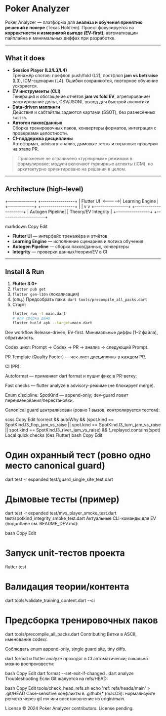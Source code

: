 # Poker Analyzer

Poker Analyzer — платформа для **анализа и обучения принятию решений в покере** (Texas Hold’em). Проект фокусируется на **корректности и измеримой выгоде (EV-first)**, автоматизации пайплайна и минимальных диффах при разработке.

---

## What it does

- **Session Player (L2/L3/L4)**  
  Тренажёр спотов: префлоп push/fold (L2), постфлоп **jam vs bet/raise** (L3), ICM-сценарии (L4). Ошибки сохраняются, повторное обучение ускоряется.
- **EV инструменты (CLI)**  
  Генерация и обогащение отчётов **jam vs fold EV**, агрегирование/ранжирование дельт, CSV/JSONL вывод для быстрой аналитики.
- **Data-driven маппинги**  
  Действия и сабтайтлы задаются картами (SSOT), без разнесённых `switch`.
- **Автоген паков/данных**  
  Сборка тренировочных паков, конвертеры форматов, интеграция с проверками целостности.
- **CI-поддержка дисциплины**  
  Автоформат, advisory-анализ, дымовые тесты и охранные проверки на этапе PR.

> Приложение не ограничено «турнирным» режимом в формулировке; модули включают турнирные аспекты (ICM), но архитектурно ориентировано на решения в целом.

---

## Architecture (high-level)

+-------------+ +-----------------+
| Flutter UI |<----->| Learning Engine |
+-------------+ +-----------------+
| |
v v
+-----------------+ +----------------------+
| Autogen Pipeline| | Theory/EV Integrity |
+-----------------+ +----------------------+

markdown
Copy
Edit

- **Flutter UI** — интерфейс тренажёра и отчётов  
- **Learning Engine** — исполнение сценариев и логика обучения  
- **Autogen Pipeline** — сборка паков/данных, конвертеры  
- **Integrity** — проверки данных/теории/EV в CI

---

## Install & Run

1. **Flutter 3.0+**  
2. `flutter pub get`  
3. `flutter gen-l10n` (локализация)  
4. (опц.) Предсобрать паки: `dart tools/precompile_all_packs.dart`  
5. Старт:  
   ```bash
   flutter run -t main.dart
   # или сборка демо
   flutter build apk --target=main.dart
Dev workflow
Release-driven, EV-first. Минимальные диффы (1–2 файла), обратимость.

Codex цикл: Prompt → Codex → PR → анализ → следующий Prompt.

PR Template (Quality Footer) — чек-лист дисциплины в каждом PR.

CI (PR):

Autoformat — применяет dart format и пушит фикс в PR-ветку;

Fast checks — flutter analyze в advisory-режиме (не блокирует merge).

Enum discipline: SpotKind — append-only; dev-guard ловит переименования/перестановки.

Canonical guard централизован (ровно 1 вызов, контролируется тестом):

scss
Copy
Edit
!correct && autoWhy && (spot.kind == SpotKind.l3_flop_jam_vs_raise || spot.kind == SpotKind.l3_turn_jam_vs_raise || spot.kind == SpotKind.l3_river_jam_vs_raise) && !_replayed.contains(spot)
Local quick checks (без Flutter)
bash
Copy
Edit
# Один охранный тест (ровно одно место canonical guard)
dart test -r expanded test/guard_single_site_test.dart

# Дымовые тесты (пример)
dart test -r expanded test/mvs_player_smoke_test.dart test/spotkind_integrity_smoke_test.dart
Актуальные CLI-команды для EV (подробнее см. README_DEV.md):

bash
Copy
Edit
# Запуск unit-тестов проекта
flutter test

# Валидация теории/контента
dart tools/validate_training_content.dart --ci

# Предсборка тренировочных паков
dart tools/precompile_all_packs.dart
Contributing
Ветки в ASCII, именование codex/<task>.

Соблюдать enum append-only, single guard site, tiny diffs.

dart format и flutter analyze проходят в CI автоматически; локально можно воспроизвести:

bash
Copy
Edit
dart format --set-exit-if-changed .
dart analyze
Troubleshooting
Если Git жалуется на refs/HEAD:

bash
Copy
Edit
tools/check_head_refs.sh
echo 'ref: refs/heads/main' > .git/HEAD
Case-sensitive конфликты в .github/* (macOS): нормализуйте регистр через git mv или восстановление из origin/main.

License
© 2024 Poker Analyzer contributors. License pending.
